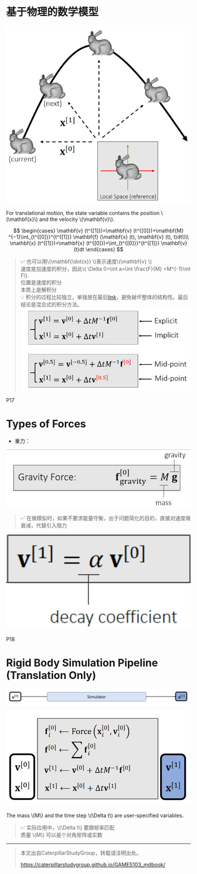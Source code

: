 # 基于物理的数学模型

![](./assets/03-3.png)     


For translational motion, the state variable contains the position \\(\mathbf{x}\\) and the velocity \\(\mathbf{v}\\).     

 

$$
\begin{cases}
 \mathbf{v} (t^{[1]})=\mathbf{v} (t^{[0]})+\mathbf{M} ^{−1}\int_{t^{[0]}}^{t^{[1]}} \mathbf{f} (\mathbf{x} (t), \mathbf{v} (t), t)dt\\\\
\mathbf{x} (t^{[1]})=\mathbf{x} (t^{[0]})+\int_{t^{[0]}}^{t^{[1]}} \mathbf{v} (t)dt
\end{cases}
$$

> &#x2705; 也可以用\\(\mathbf{\dot{x}} \\)表示速度\\(\mathbf{v} \\)    
速度是加速度的积分，因此\\( \Delta 0=\int a=\int \frac{F}{M} =M^{-1}\int F\\).   
位置是速度的积分   
本质上是解积分   
> &#x1F4A1; 积分的过程比较独立，单独放在最后[link](./3_rigid_supplementary.md)，避免破坏整体的结构性。最后结论是混合式的积分方法。
> ![](./assets/03-11.png)    

P17  
# Types of Forces  

- 重力：    

![](./assets/03-13-1.png)    

> &#x2705; 在做模拟时，如果不要求能量守衡，出于问题简化的目的，直接对速度做衰减，代替引入阻力  

![](./assets/03-13-2.png)  

P18  
# Rigid Body Simulation  Pipeline (Translation Only)    


![](./assets/03-14.png)    

![](./assets/03-15.png)    

The mass \\(M\\) and the time step \\(\Delta t\\) are user-specified variables.     


> &#x2705; 实际应用中，\\(\Delta t\\) 要跟帧率匹配   
质量 \\(M\\) 可以是个对角矩阵或实数    


---------------------------------------
> 本文出自CaterpillarStudyGroup，转载请注明出处。
>
> https://caterpillarstudygroup.github.io/GAMES103_mdbook/
